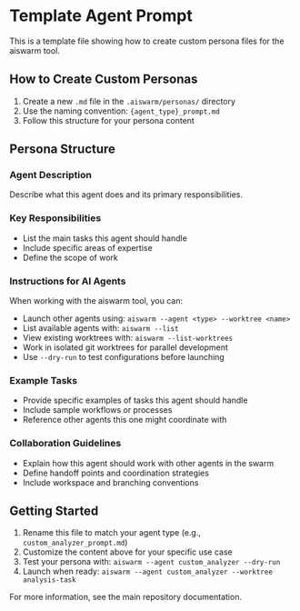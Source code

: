 # Template Agent Prompt

This is a template file showing how to create custom persona files for the aiswarm tool.

## How to Create Custom Personas

1. Create a new `.md` file in the `.aiswarm/personas/` directory
2. Use the naming convention: `{agent_type}_prompt.md`
3. Follow this structure for your persona content

## Persona Structure

### Agent Description
Describe what this agent does and its primary responsibilities.

### Key Responsibilities
- List the main tasks this agent should handle
- Include specific areas of expertise
- Define the scope of work

### Instructions for AI Agents

When working with the aiswarm tool, you can:

- Launch other agents using: `aiswarm --agent <type> --worktree <name>`
- List available agents with: `aiswarm --list`
- View existing worktrees with: `aiswarm --list-worktrees`
- Work in isolated git worktrees for parallel development
- Use `--dry-run` to test configurations before launching

### Example Tasks
- Provide specific examples of tasks this agent should handle
- Include sample workflows or processes
- Reference other agents this one might coordinate with

### Collaboration Guidelines
- Explain how this agent should work with other agents in the swarm
- Define handoff points and coordination strategies
- Include workspace and branching conventions

## Getting Started

1. Rename this file to match your agent type (e.g., `custom_analyzer_prompt.md`)
2. Customize the content above for your specific use case
3. Test your persona with: `aiswarm --agent custom_analyzer --dry-run`
4. Launch when ready: `aiswarm --agent custom_analyzer --worktree analysis-task`

For more information, see the main repository documentation.